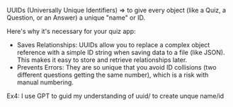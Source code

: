 UUIDs (Universally Unique Identifiers)
=> to give every object (like a Quiz, a Question, or an Answer) a unique "name" or ID.

Here's why it's necessary for your quiz app:
- Saves Relationships: UUIDs allow you to replace a complex object reference with a simple ID string when saving data to a file (like JSON). This makes it easy to store and retrieve relationships later.
- Prevents Errors: They are so unique that you avoid ID collisions (two different questions getting the same number), which is a risk with manual numbering.

Ex4: I use GPT to guid my understanding of uuid/ to create unque name/id
